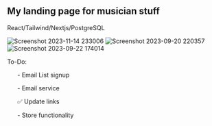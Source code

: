 ## My landing page for musician stuff
React/Tailwind/Nextjs/PostgreSQL

![Screenshot 2023-11-14 233006](https://github.com/japeotter21/Musician-Portfolio/assets/97000604/9eeb8627-b35b-4f5c-9590-fcd0e77d54eb)
![Screenshot 2023-09-20 220357](https://github.com/japeotter21/Musician-Portfolio/assets/97000604/66b43eb8-4ba7-43b6-9dab-6084e8251c5a)
![Screenshot 2023-09-22 174014](https://github.com/japeotter21/Musician-Portfolio/assets/97000604/50c13fae-8390-4a93-977f-6cd7fc32c3f6)

To-Do:
<ul>
  <p>- Email List signup</p>
  <p>- Email service</p>
  <p>✅ Update links</p>
  <p>- Store functionality</p>
</ul>
